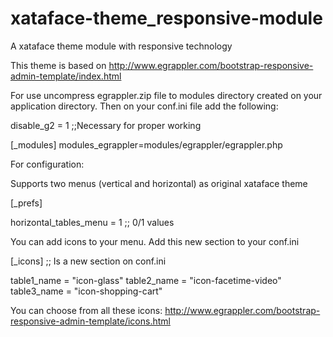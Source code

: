 # xataface-theme_responsive-module
A xataface theme module with responsive technology

This theme is based on http://www.egrappler.com/bootstrap-responsive-admin-template/index.html

For use uncompress egrappler.zip file to modules directory created on your application directory. Then on your conf.ini file add the following:

disable_g2 = 1 ;;Necessary for proper working

[_modules]
modules_egrappler=modules/egrappler/egrappler.php


For configuration:

Supports two menus (vertical and horizontal) as original xataface theme

[_prefs]

horizontal_tables_menu = 1 ;; 0/1 values


You can add icons to your menu. Add this new section to your conf.ini 

[_icons] ;; Is a new section on conf.ini

table1_name = "icon-glass"
table2_name = "icon-facetime-video"
table3_name = "icon-shopping-cart"

You can choose from all these icons: http://www.egrappler.com/bootstrap-responsive-admin-template/icons.html
